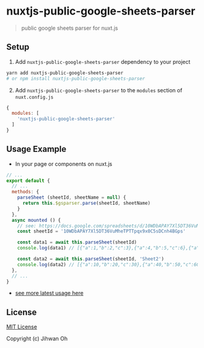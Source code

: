 # nuxtjs-public-google-sheets-parser

<!-- [![npm version][npm-version-src]][npm-version-href]
[![npm downloads][npm-downloads-src]][npm-downloads-href]
[![Github Actions CI][github-actions-ci-src]][github-actions-ci-href]
[![Codecov][codecov-src]][codecov-href]
[![License][license-src]][license-href] -->

> public google sheets parser for nuxt.js

<!-- [📖 **Release Notes**](./CHANGELOG.md) -->

## Setup

1. Add `nuxtjs-public-google-sheets-parser` dependency to your project

```bash
yarn add nuxtjs-public-google-sheets-parser
# or npm install nuxtjs-public-google-sheets-parser
```

2. Add `nuxtjs-public-google-sheets-parser` to the `modules` section of `nuxt.config.js`

```js
{
  modules: [
    'nuxtjs-public-google-sheets-parser'
  ]
}
```

## Usage Example
- In your page or components on nuxt.js

```js
// ...
export default {
  // ...
  methods: {
    parseSheet (sheetId, sheetName = null) {
      return this.$gsparser.parse(sheetId, sheetName)
    }
  },
  async mounted () {
    // see: https://docs.google.com/spreadsheets/d/10WDbAPAY7Xl5DT36VuMheTPTTpqx9x0C5sDCnh4BGps
    const sheetId = '10WDbAPAY7Xl5DT36VuMheTPTTpqx9x0C5sDCnh4BGps'

    const data1 = await this.parseSheet(sheetId)
    console.log(data1) // [{"a":1,"b":2,"c":3},{"a":4,"b":5,"c":6},{"a":7,"b":8,"c":9}]

    const data2 = await this.parseSheet(sheetId, 'Sheet2')
    console.log(data2) // [{"a":10,"b":20,"c":30},{"a":40,"b":50,"c":60},{"a":70,"b":80,"c":90}]
  },
  // ...
}
```

- [see more latest usage here](https://github.com/fureweb-com/public-google-sheets-parser)

## License

[MIT License](./LICENSE)

Copyright (c) Jihwan Oh

<!-- Badges -->
<!-- [npm-version-src]: https://img.shields.io/npm/v/nuxtjs-public-google-sheets-parser/latest.svg
[npm-version-href]: https://npmjs.com/package/nuxtjs-public-google-sheets-parser

[npm-downloads-src]: https://img.shields.io/npm/dt/nuxtjs-public-google-sheets-parser.svg
[npm-downloads-href]: https://npmjs.com/package/nuxtjs-public-google-sheets-parser

[github-actions-ci-src]: https://github.com/https://github.com/fureweb-com/nuxtjs-public-google-sheets-parser/workflows/ci/badge.svg
[github-actions-ci-href]: https://github.com/https://github.com/fureweb-com/nuxtjs-public-google-sheets-parser/actions?query=workflow%3Aci

[codecov-src]: https://img.shields.io/codecov/c/github/https://github.com/fureweb-com/nuxtjs-public-google-sheets-parser.svg
[codecov-href]: https://codecov.io/gh/https://github.com/fureweb-com/nuxtjs-public-google-sheets-parser

[license-src]: https://img.shields.io/npm/l/nuxtjs-public-google-sheets-parser.svg
[license-href]: https://npmjs.com/package/nuxtjs-public-google-sheets-parser -->
